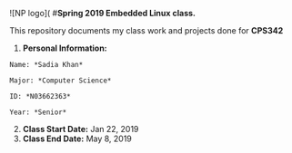 ![NP logo](
#**Spring 2019 Embedded Linux class.** 

This repository documents my class work and projects done for **CPS342**

   1. **Personal Information:**
	
	Name: *Sadia Khan*
	
	Major: *Computer Science*
	
	ID: *N03662363*
	
	Year: *Senior*
   2. **Class Start Date:** Jan 22, 2019
   3. **Class End Date:** May 8, 2019

